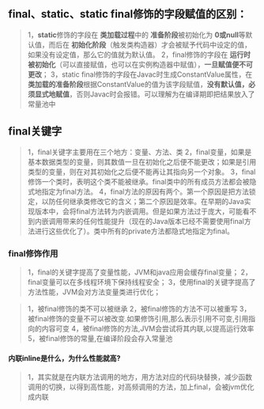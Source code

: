 


## final、static、static final修饰的字段赋值的区别：

>1，**static**修饰的字段在 **类加载过程**中的 **准备阶段**被初始化为 **0或null**等默认值，而后在 **初始化阶段**（触发类构造器<clinit>）才会被赋予代码中设定的值，如果没有设定值，那么它的值就为默认值。
>2，final修饰的字段在 **运行时被初始化**（可以直接赋值，也可以在实例构造器中赋值），**一旦赋值便不可更改**；
>3，static final修饰的字段在Javac时生成ConstantValue属性，在 **类加载的准备阶段**根据ConstantValue的值为该字段赋值，**没有默认值，必须显式地赋值**，否则Javac时会报错。可以理解为在编译期即把结果放入了常量池中  


## final关键字
>1，final关键字主要用在三个地方：变量、方法、类
>2，final变量，如果是基本数据类型的变量，则其数值一旦在初始化之后便不能更改；如果是引用类型的变量，则在对其初始化之后便不能再让其指向另一个对象。
>3，final修饰一个类时，表明这个类不能被继承。final类中的所有成员方法都会被隐式地指定为final方法。
>4，final方法的原因有两个。第一个原因是把方法锁定，以防任何继承类修改它的含义；第二个原因是效率。在早期的Java实现版本中，会将final方法转为内嵌调用。但是如果方法过于庞大，可能看不到内嵌调用带来的任何性能提升（现在的Java版本已经不需要使用final方法进行这些优化了）。类中所有的private方法都隐式地指定为final。

### final修饰作用
>1，final的关键字提高了变量性能，JVM和java应用会缓存final变量；
>2，final变量可以在多线程环境下保持线程安全；
>3，使用final的关键字提高了方法性能，JVM会对方法变量类进行优化；

>1，被final修饰的类不可以被继承
>2，被final修饰的方法不可以被重写
>3，被final修饰的变量不可以被改变.如果修饰引用,那么表示引用不可变,引用指向的内容可变
>4，被final修饰的方法,JVM会尝试将其内联,以提高运行效率
>5，被final修饰的常量,在编译阶段会存入常量池



#### 内联inline是什么，为什么性能就高?
>1，其实就是在内联方法调用的地方，用方法对应的代码块替换，减少函数调用的切换，以得到高性能，对高频调用的方法，加上final，会被jvm优化成内联